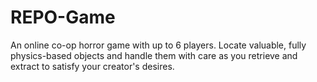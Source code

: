 # REPO-Game
An online co-op horror game with up to 6 players. Locate valuable, fully physics-based objects and handle them with care as you retrieve and extract to satisfy your creator's desires.
